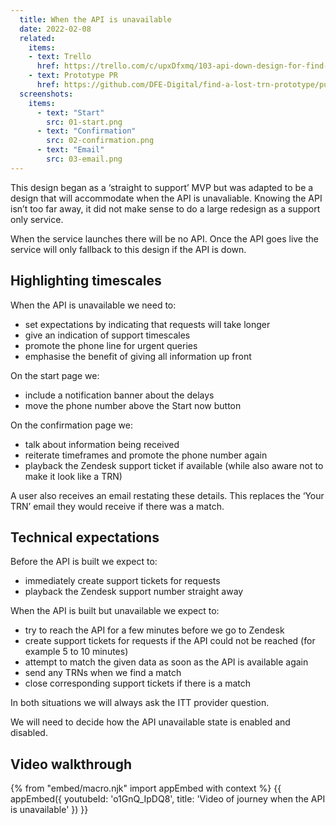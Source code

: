 ```yaml
---
  title: When the API is unavailable
  date: 2022-02-08
  related:
    items:
    - text: Trello
      href: https://trello.com/c/upxDfxmq/103-api-down-design-for-find-my-trn
    - text: Prototype PR
      href: https://github.com/DFE-Digital/find-a-lost-trn-prototype/pull/24
  screenshots:
    items:
      - text: "Start"
        src: 01-start.png
      - text: "Confirmation"
        src: 02-confirmation.png
      - text: "Email"
        src: 03-email.png
---
```


This design began as a ‘straight to support’ MVP but was adapted to be a design that will accommodate when the API is unavaliable. Knowing the API isn’t too far away, it did not make sense to do a large redesign as a support only service.

When the service launches there will be no API. Once the API goes live the service will only fallback to this design if the API is down.

## Highlighting timescales

When the API is unavailable we need to:

- set expectations by indicating that requests will take longer
- give an indication of support timescales
- promote the phone line for urgent queries
- emphasise the benefit of giving all information up front

On the start page we:

- include a notification banner about the delays
- move the phone number above the Start now button

On the confirmation page we:

- talk about information being received
- reiterate timeframes and promote the phone number again
- playback the Zendesk support ticket if available (while also aware not to make it look like a TRN)

A user also receives an email restating these details. This replaces the ‘Your TRN’ email they would receive if there was a match.

## Technical expectations

Before the API is built we expect to:

- immediately create support tickets for requests
- playback the Zendesk support number straight away

When the API is built but unavailable we expect to:

- try to reach the API for a few minutes before we go to Zendesk
- create support tickets for requests if the API could not be reached (for example 5 to 10 minutes)
- attempt to match the given data as soon as the API is available again
- send any TRNs when we find a match
- close corresponding support tickets if there is a match

In both situations we will always ask the ITT provider question.

We will need to decide how the API unavailable state is enabled and disabled.

## Video walkthrough

{% from "embed/macro.njk" import appEmbed with context %}
{{ appEmbed({
  youtubeId: 'o1GnQ_IpDQ8',
  title: 'Video of journey when the API is unavailable'
}) }}
